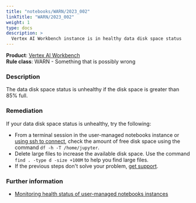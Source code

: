 ```yaml
---
title: "notebooks/WARN/2023_002"
linkTitle: "WARN/2023_002"
weight: 1
type: docs
description: >
  Vertex AI Workbench instance is in healthy data disk space status
---
```


**Product**: [Vertex AI Workbench](https://cloud.google.com/vertex-ai-workbench)\
**Rule class**: WARN - Something that is possibly wrong

### Description

The data disk space status is unhealthy if the disk space is greater than 85%
full.

### Remediation

If your data disk space status is unhealthy, try the following:

 - From a terminal session in the user-managed notebooks instance or [using ssh to connect](https://cloud.google.com/vertex-ai/docs/general/troubleshooting-workbench#ssh-connect), check the amount of free disk space using the command `df -h -T /home/jupyter`.
 - Delete large files to increase the available disk space. Use the command `find . -type d -size +100M` to help you find large files.
 - If the previous steps don't solve your problem, [get support](https://cloud.google.com/vertex-ai/docs/support/getting-support).

### Further information

- [Monitoring health status of user-managed notebooks instances](https://cloud.google.com/vertex-ai/docs/general/troubleshooting-workbench#data_disk_utilization_percent)
